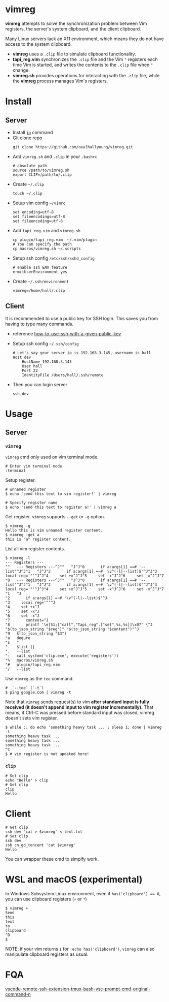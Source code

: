 # vimreg

**vimreg** attempts to solve the synchronization problem between Vim registers, the server's system clipboard, and the client clipboard.

Many Linux servers lack an X11 environment, which means they do not have access to the system clipboard.

- **vimreg** uses a `.clip` file to simulate clipboard functionality.
- **tapi_reg.vim** synchronizes the `.clip` file and the Vim `"` registers each time Vim is started, and writes the contents to the `.clip` file when `"` change.
- **vimreg.sh** provides operations for interacting with the `.clip` file, while the **vimreg** process manages Vim's registers.

# Install

## Server

- Install [`jq`](https://stedolan.github.io/jq/) command
- Git clone repo
    ```
    git clone https://github.com/nealhallyoung/vimreg.git
    ```
- Add `vimreg.sh` and `.clip` in your `.bashrc`
    ```
    # absolute path
    source /path/to/vimreg.sh
    export CLIP=/path/to/.clip
    ```
- Create `~/.clip`
    ```
    touch ~/.clip
    ```
- Setup vim config `~/vimrc`
    ```
    set encoding=utf-8         
    set fileencodings=utf-8    
    set fileencoding=utf-8     
    ```
- Add `tapi_reg.vim` and `vimreg.sh`
    ```
    cp plugin/tapi_reg.vim  ~/.vim/plugin
    # You can specify the path
    cp macros/vimreg.sh ~/.scripts
    ```
- Setup ssh config `/etc/ssh/sshd_config`
    ```
    # enable ssh ENV feature
    ermitUserEnvironment yes
    ```
- Create `~/.ssh/environment`
    ```
    vimreg=/home/hall/.clip
    ```

## Client

It is recommended to use a public key for SSH login. 
This saves you from having to type many commands.

- reference [how-to-use-ssh-with-a-given-public-key](https://superuser.com/questions/543405/how-to-use-ssh-with-a-given-public-key)
- Setup ssh config `~/.ssh/config`

    ```
    # Let's say your server ip is 192.168.3.145, username is hall
    Host dev
        HostName 192.168.3.145
        User hall
        Port 22
        IdentityFile /Users/hall/.ssh/remote
    ```
- Then you can login server 
    ```
    ssh dev
    ```
# Usage 
## Server
### `vimreg`

`vimreg` cmd only used on vim terminal mode.

```
# Enter vim terminal mode
:terminal
```

Setup register.
```
# unnamed register
$ echo 'send this text to vim register!' | vimreg

# Specify register name
$ echo 'send this text to register a!' | vimreg a
```

Get register. `vimreg` supports `--get` or `-g` option.

```
$ vimreg -g
Hello this is vim unnamed register content.
$ vimreg -get a
this is "a" register content.
```


List all vim register contents.

```
$ vimreg -l
--- Registers ---
""   --- Registers ---^J""   ^J^J"0       if a:args[1] ==# '--list'^J^J"1   ^J^J"2       if a:args[1] =~# '\v^(-l|--list)$'^J^J"3     local reg='"'^J^J"4     set +x^J^J"5     set -x^J^J"6     set -x^J^J"7  
"0   --- Registers ---^J""   ^J^J"0       if a:args[1] ==# '--list'^J^J"1   ^J^J"2       if a:args[1] =~# '\v^(-l|--list)$'^J^J"3     local reg='"'^J^J"4     set +x^J^J"5     set -x^J^J"6     set -x^J^J"7  
"1   ^J
"2       if a:args[1] =~# '\v^(-l|--list)$'^J
"3     local reg='"'^J
"4     set +x^J
"5     set -x^J
"6     set -x^J
"7       content=^J
"8       printf '\e]51;["call","Tapi_reg",["set",%s,%s]]\x07' \^J        "$(to_json_string "$reg")" "$(to_json_string "$content")"^J
"9   $(to_json_string "$3")
"a   degure
"s   "
"-   $list || 
".   --list
":   call system('clip.exe', execute('registers'))
"%   macros/vimreg.sh
"#   plugin/tapi_reg.vim
"/   --list
```

Use `vimreg` as the `tee` command.

```
#  `--tee` (`-t`) 
$ ping google.com | vimreg -t
```

Note that `vimreg` sends request(s) to vim **after standard input is fully
received (it doesn't append input to vim register incrementally).**
That means, if Ctrl-C was pressed before standard input was closed, vimreg
doesn't sets vim register.

```
$ while :; do echo 'something heavy task ...'; sleep 1; done | vimreg -t
something heavy task ...
something heavy task ...
something heavy task ...
^C
$ # vim register is not updated here!
```

### `clip`

```
# Set clip
echo "Hello" > clip
# Get clip 
clip
Hello 
```

# Client

```
# Get clip
ssh dev 'cat > $vimreg' < text.txt
# Set clip
ssh dev 
ssh cn_gd_tencent 'cat $vimreg'
Hello
```

You can wrapper these cmd to simplfy work.

# WSL and macOS (experimental)

In Windows Subsystem Linux environment, even if `has('clipboard') == 0`, you can use clipboard registers (`+` or `*`)

```
$ vimreg +
Send
this
text
to
clipboard
^D
$
```

NOTE: if your vim returns `1` for `:echo has('clipboard')`, `vimreg` can also manipulate clipboard registers as usual.

# FQA

[vscode-remote-ssh-extension-tmux-bash-vsc-prompt-cmd-original-command-n](https://stackoverflow.com/questions/73421978/vscode-remote-ssh-extension-tmux-bash-vsc-prompt-cmd-original-command-n)

